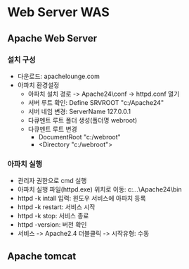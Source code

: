 # Web Server WAS
## Apache Web Server
### 설치 구성
- 다운로드: apachelounge.com
- 아파치 환경설정
    - 아파치 설치 경로 -> Apache24\conf -> httpd.conf 열기
    - 서버 루트 확인: Define SRVROOT "c:/Apache24"
    - 서버 네임 변경: ServerName 127.0.0.1
    - 다큐멘트 루트 폴더 생성(폴더명 webroot)
    - 다큐멘트 루트 변경
        - DocumentRoot "c:/webroot"
        - <Directory "c:/webroot">

### 아파치 실행
- 관리자 권한으로 cmd 실행
- 아파치 실행 파일(httpd.exe) 위치로 이동: c:\...\Apache24\bin
- httpd -k intall 입력: 윈도우 서비스에 아파치 등록
- httpd -k restart: 서비스 시작
- httpd -k stop: 서비스 종료
- httpd -version: 버전 확인
- 서비스 -> Apache2.4 더블클릭 -> 시작유형: 수동

## Apache tomcat
